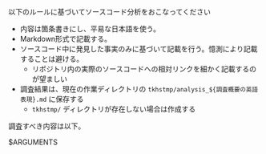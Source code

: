 以下のルールに基づいてソースコード分析をおこなってください

- 内容は箇条書きにし、平易な日本語を使う。
- Markdown形式で記載する。
- ソースコード中に発見した事実のみに基づいて記載を行う。憶測により記載することは避ける。
  - リポジトリ内の実際のソースコードへの相対リンクを細かく記載するのが望ましい
- 調査結果は、現在の作業ディレクトリの `tkhstmp/analysis_${調査概要の英語表現}.md` に保存する
  - `tkhstmp/` ディレクトリが存在しない場合は作成する

調査すべき内容は以下。

$ARGUMENTS
